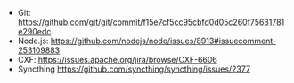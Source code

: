 - Git: <https://github.com/git/git/commit/f15e7cf5cc95cbfd0d05c260f75631781e290edc>
- Node.js: <https://github.com/nodejs/node/issues/8913#issuecomment-253109883>
- CXF: <https://issues.apache.org/jira/browse/CXF-6606>
- Syncthing <https://github.com/syncthing/syncthing/issues/2377>
